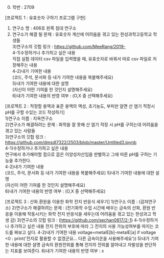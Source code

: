 0. 학번 :  2709

[프로젝트 1 : 유효숫자 구하기 프로그램 구현]
1) 연구소 명 : 406호 왼쪽 침대 연구소  
2) 연구소가 해결 될 문제 : 유효숫자 계산에 어려움을 겪고 있는 한성과학고등학교 학생들  
3)연구소의 깃헙 링크 : https://github.com/MeeRang/2019-  
4-1)수정하거나 추가하고 싶은 내용  
직접 실험 데이터 csv 파일을 입력했을 때, 유효숫자로 바꿔서 따로 csv 파일로 저장해주는 내용  
4-2)내가 기여한 내용  
(코드, 주석, 문서화 등 내가 기여한 내용을 복붙해주세요)  
5)내가 기여한 내용에 대한 설명  
(자신이 어떤 기여를 한 것인지 설명해주세요)  
6)내가 기여한 내용의 반영 여부 : (O,X 중 선택해주세요)  

[프로젝트 2 : 적정할 용액과 표준 용액의 액성, 초기농도, 부피만 알면 산 염기 적정시 pH를 구할 수있는 코드 작성하기]  
1)연구소 이름 : 지옥연구소  
2)연구소가 해결하려는 문제 : 화학을 잘 못해 산 염기 적정 시 pH를 구하는데 어려움을 겪고 있는 사람들  
3)연구소의 깃헙 링크 : https://github.com/dmsdl7322/2503/blob/master/Untitled3.ipynb  
4-1)수정하거나 추가하고 싶은 내용  
연구에서 추가해야할 점으로 꼽은 이양성자산임을 판별하고 그에 따른 pH를 구하는 기능을 추가한다.   
4-2)내가 기여한 내용  
(코드, 주석, 문서화 등 내가 기여한 내용을 복붙해주세요)
5)내가 기여한 내용에 대한 설명  
(자신이 어떤 기여를 한 것인지 설명해주세요)  
6)내가 기여한 내용의 반영 여부 : (O,X 중 선택해주세요)  

[프로젝트 3 : 산화.환원을 이용한 화학 전지 반응식 세우기]
1)연구소 이름 : (감쟈연구소)
2)연구소가 해결하려는 문제 : (전기화학 수업 시간에 배우는 금속의 산화, 환원 반응을 이용해 작동시키는 화학 전지 반응식을 세우는데 어려움을 겪고 있는 한성과고 학생 감)
3)연구소의 깃헙 링크 : (https://github.com/sechan0817/2-1)
4-1)수정하거나 추가하고 싶은 내용
전지 전위의 부호에 따라 그 전지의 사용 가능성여부를 따지는 코드를 짜보고 싶다.
4-2)내가 기여한 내용
voltage=metalE[b]-metalE[a]
if voltage <0 :
    print('전지로 활용할 수 없겠군요... 다른 금속이온을 사용해주세요'))
5)내가 기여한 내용에 대한 설명
금속의 환원전위를 통해 전지의 전위를 알아내고 자발성을 판단하는 지표를 보여준다.
6)내가 기여한 내용의 반영 여부 : x
